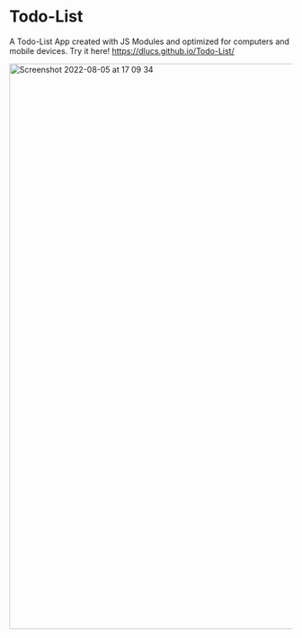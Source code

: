 # Todo-List
A Todo-List App created with JS Modules and optimized for computers and mobile devices.
Try it here! https://dlucs.github.io/Todo-List/


<img width="1007" alt="Screenshot 2022-08-05 at 17 09 34" src="https://user-images.githubusercontent.com/99974795/183106693-e4fa88d8-db44-4383-ab36-322d7e9ba602.png">
